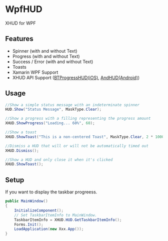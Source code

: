 # WpfHUD
XHUD for WPF

## Features
 - Spinner (with and without Text)
 - Progress (with and without Text)
 - Success / Error (with and without Text)
 - Toasts
 - Xamarin WPF Support
 - XHUD API Support ([BTProgressHUD(iOS)](https://www.nuget.org/packages/BTProgressHUD/), [AndHUD(Android)](https://www.nuget.org/packages/AndHUD/))

## Usage

```csharp
//Show a simple status message with an indeterminate spinner
HUD.Show("Status Message", MaskType.Clear);

//Show a progress with a filling representing the progress amount
XHUD.ShowProgress("Loading... 60%", 60);

//Show a toast
XHUD.ShowToast("This is a non-centered Toast", MaskType.Clear, 2 * 1000);

//Dismiss a HUD that will or will not be automatically timed out
XHUD.Dismiss();

//Show a HUD and only close it when it's clicked
XHUD.ShowToast();
```

## Setup

If you want to display the taskbar progreess.

```csharp
public MainWindow()
{
    InitializeComponent();
    // Set TaskbarItemInfo to MainWindow.
    TaskbarItemInfo = XHUD.HUD.GetTaskbarItemInfo();
    Forms.Init();
    LoadApplication(new Xxx.App());
}
```

